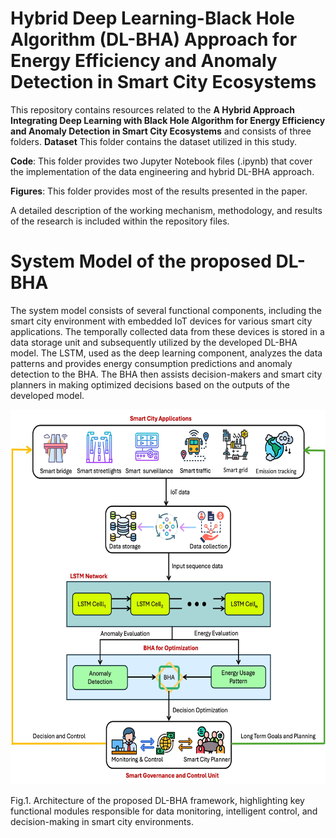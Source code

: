 # Hybrid Deep Learning-Black Hole Algorithm (DL-BHA) Approach for Energy Efficiency and Anomaly Detection in Smart City Ecosystems
This repository contains resources related to the **A Hybrid Approach Integrating Deep Learning with Black Hole Algorithm for Energy Efficiency and Anomaly Detection in Smart City Ecosystems** and consists of three folders.
**Dataset** This folder contains the dataset utilized in this study.

**Code**: This folder provides two Jupyter Notebook files (.ipynb) that cover the implementation of the data engineering and hybrid DL-BHA approach.

**Figures**: This folder provides most of the results presented in the paper.

A detailed description of the working mechanism, methodology, and results of the research is included within the repository files.


# System Model of the proposed DL-BHA
The system model consists of several functional components, including the smart city environment with embedded IoT devices for various smart city applications. The temporally collected data from these devices is stored in a data storage unit and subsequently utilized by the developed DL-BHA model. The LSTM, used as the deep learning component, analyzes the data patterns and provides energy consumption predictions and anomaly detection to the BHA. The BHA then assists decision-makers and smart city planners in making optimized decisions based on the outputs of the developed model.
<p align="center">
<img src= "https://github.com/shahid3167/Hybrid-DL-BHA-Approach-for-Energy-and-Anomaly-in-Smart-City-Applications/blob/main/Figures/SystemModel.jpg" width ="700" height ="600>
<p align="center">
  
  Fig.1.  Architecture of the proposed DL-BHA framework, highlighting key functional modules responsible for data
monitoring, intelligent control, and decision-making in smart city environments.
